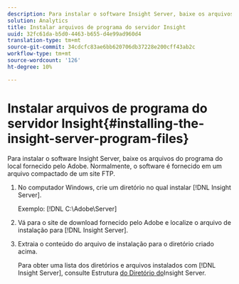 ```yaml
---
description: Para instalar o software Insight Server, baixe os arquivos do programa do local fornecido pelo Adobe. Normalmente, o software é fornecido em um arquivo compactado de um site FTP.
solution: Analytics
title: Instalar arquivos de programa do servidor Insight
uuid: 32fc61da-b5d0-4463-b655-d4e99ad960d4
translation-type: tm+mt
source-git-commit: 34cdcfc83ae6bb620706db37228e200cff43ab2c
workflow-type: tm+mt
source-wordcount: '126'
ht-degree: 10%

---
```



# Instalar arquivos de programa do servidor Insight{#installing-the-insight-server-program-files}

Para instalar o software Insight Server, baixe os arquivos do programa do local fornecido pelo Adobe. Normalmente, o software é fornecido em um arquivo compactado de um site FTP.

1. No computador Windows, crie um diretório no qual instalar [!DNL Insight Server].

   Exemplo: [!DNL C:\Adobe\Server]

1. Vá para o site de download fornecido pelo Adobe e localize o arquivo de instalação para [!DNL Insight Server].
1. Extraia o conteúdo do arquivo de instalação para o diretório criado acima.

   Para obter uma lista dos diretórios e arquivos instalados com [!DNL Insight Server], consulte Estrutura [do Diretório do](../../../../home/c-inst-svr/c-cfg-stgs-ref/c-ins-svr-dir-str.md#concept-5bcc8cf6d4d44fa6be43a97d23d1a20c)Insight Server.

